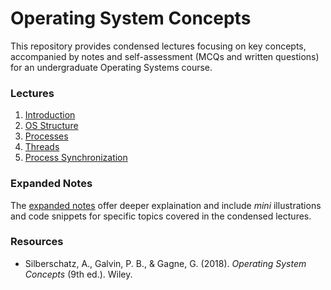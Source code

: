 # Operating System Concepts
This repository provides condensed lectures focusing on key concepts, accompanied by notes and self-assessment (MCQs and written questions) for an undergraduate Operating Systems course.

### Lectures
1. [Introduction](1-intro.md)
2. [OS Structure](2-struct.md)
3. [Processes](3-procs.md)
4. [Threads](4-threads.md)
5. [Process Synchronization](5-sync.md)

### Expanded Notes
The [expanded notes](./more) offer deeper explaination and include *mini* illustrations and code snippets for specific topics covered in the condensed lectures.

### Resources
- Silberschatz, A., Galvin, P. B., & Gagne, G. (2018). *Operating System Concepts* (9th ed.). Wiley.
